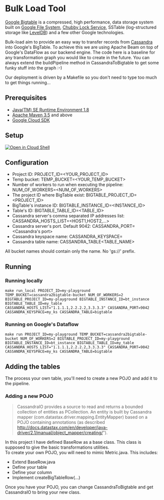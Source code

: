 # Bulk Load Tool

[Google Bigtable](https://cloud.google.com/bigtable/) is a compressed, high performance, data storage system built on [Google File System](https://en.wikipedia.org/wiki/Google_File_System), [Chubby Lock Service](https://ai.google/research/pubs/pub27897), SSTable (log-structured storage like [LevelDB](https://en.wikipedia.org/wiki/LevelDB)) and a few other Google technologies.

Bulk-load aim to provide an easy way to transfer records from [Cassandra](http://cassandra.apache.org/) into Google's BigTable.
To achieve this we are using Apache Beam on top of Google's DataFlow as our backend engine.
The code here is a baseline for any transformation graph you would like to create in the future. You can always extend the buildPipeline method in CassandraToBigtable to get some funky stuff into the graph :-)

Our deployment is driven by a Makefile so you don't need to type too much to get things running...

## Prerequisites
* [Java(TM) SE Runtime Environment 1.8](https://www.oracle.com/technetwork/java/javase/downloads/index.html)
* [Apache Maven 3.5](https://maven.apache.org/) and above
* [Google Cloud SDK](https://cloud.google.com/sdk/)

## Setup
[![Open in Cloud Shell][shell_img]][shell_link]

[shell_img]: http://gstatic.com/cloudssh/images/open-btn.png
[shell_link]: https://console.cloud.google.com/cloudshell/open?git_repo=https://github.com/doitintl/cassandra-bigtable&page=editor&open_in_editor=README.md

## Configuration
* Project ID: PROJECT_ID=<YOUR_PROJECT_ID>
* Temp bucket: TEMP_BUCKET=<YOUR_TEMP_BUCKET>
* Number of workers to run when executing the pipeline: NUM_OF_WORKERS=<NUM_OF_WORKERS>
* The project ID where BigTable exist: BIGTABLE_PROJECT_ID=<PROJECT_ID>
* BigTable's instance ID: BIGTABLE_INSTANCE_ID=<INSTANCE_ID>
* Table's ID: BIGTABLE_TABLE_ID=<TABLE_ID>
* Cassandra server's comma separated IP addresses list: CASSANDRA_HOSTS_LIST=<HOST1,HOST2,...>
* Cassandra server's port. Default 9042: CASSANDRA_PORT=<Cassandra's port>
* Cassandra keyspace name: CASSANDRA_KEYSPACE=<KEYSPACE>
* Cassandra table name: CASSANDRA_TABLE<TABLE_NAME>

All bucket names should contain only the name. No 'gs://' prefix.

## Running
### Running locally
```
make run_local PROJECT_ID=my-playground TEMP_BUCKET=cassandra2bigtable-bucket NUM_OF_WORKERS=2 BIGTABLE_PROJECT_ID=my-playground BIGTABLE_INSTANCE_ID=bt_instance BIGTABLE_TABLE_ID=my_table CASSANDRA_HOSTS_LIST="1.1.1.1,2.2.2.2,3.3.3.3" CASSANDRA_PORT=9042 CASSANDRA_KEYSPACE=my_ks CASSANDRA_TABLE=bigtable

```

### Running on Google's Dataflow
```
make run PROJECT_ID=my-playground TEMP_BUCKET=cassandra2bigtable-bucket NUM_OF_WORKERS=2 BIGTABLE_PROJECT_ID=my-playground BIGTABLE_INSTANCE_ID=bt_instance BIGTABLE_TABLE_ID=my_table CASSANDRA_HOSTS_LIST="1.1.1.1,2.2.2.2,3.3.3.3" CASSANDRA_PORT=9042 CASSANDRA_KEYSPACE=my_ks CASSANDRA_TABLE=bigtable

```

## Adding the tables
The process your own table, you'll need to create a new POJO and add it to the pipeline.

### Adding a new POJO
> CassandraIO provides a source to read and returns a bounded collection of entities as PCollection<Entity>. An entity is built by Cassandra mapper (com.datastax.driver.mapping.EntityMapper) based on a POJO containing annotations (as described http://docs.datastax.com/en/developer/java-driver/2.1/manual/object_mapper/creating/").  

In this project I have defined BaseRow as a base class. This class is supposed to give the basic transformations utilities.  
To create your own POJO, you will need to mimic Metric.java. This includes:  
* Extend BaseRow.java
* Define your table
* Define your column
* Implement createBigTableRow(...)

Once you have your POJO, you can change CassandraToBigtable and get CassandraIO to bring your new class.
